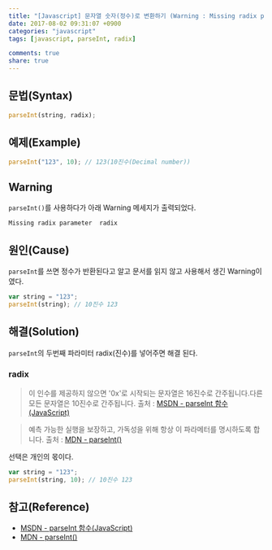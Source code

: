 ```yaml
---
title: "[Javascript] 문자열 숫자(정수)로 변환하기 (Warning : Missing radix parameter  radix)(Feat. parseInt)"
date: 2017-08-02 09:31:07 +0900
categories: "javascript"
tags: [javascript, parseInt, radix]

comments: true
share: true
---
```


## 문법(Syntax)

```js
parseInt(string, radix);
```

## 예제(Example)

```js
parseInt("123", 10); // 123(10진수(Decimal number))
```

## Warning

`parseInt()`를 사용하다가 아래 Warning 메세지가 출력되었다.

```
Missing radix parameter  radix
```

## 원인(Cause)

`parseInt`를 쓰면 정수가 반환된다고 알고 문서를 읽지 않고 사용해서 생긴 Warning이였다.

```js
var string = "123";
parseInt(string); // 10진수 123
```

## 해결(Solution)

`parseInt`의 두번째 파라미터 radix(진수)를 넣어주면 해결 된다.

### radix

> 이 인수를 제공하지 않으면 '0x'로 시작되는 문자열은 16진수로 간주됩니다.다른 모든 문자열은 10진수로 간주됩니다. 출처 : [MSDN - parseInt 함수(JavaScript)][msdn - parseint 함수(javascript)]

> 예측 가능한 실행을 보장하고, 가독성을 위해 항상 이 파라메터를 명시하도록 합니다. 출처 : [MDN - parseInt()][mdn - parseint()]

선택은 개인의 몫이다.

```js
var string = "123";
parseInt(string, 10); // 10진수 123
```

## 참고(Reference)

- [MSDN - parseInt 함수(JavaScript)][msdn - parseint 함수(javascript)]
- [MDN - parseInt()][mdn - parseint()]

[msdn - parseint 함수(javascript)]: https://msdn.microsoft.com/ko-kr/library/x53yedee(v=vs.94).aspx
[mdn - parseint()]: https://developer.mozilla.org/ko/docs/Web/JavaScript/Reference/Global_Objects/parseInt
